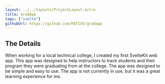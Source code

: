 ```yaml
---
layout: ../../layouts/ProjectLayout.astro
title: GradApp
tags: ["svelte"]
githubUrl: https://github.com/RATIU5/gradapp
---
```


## The Details

When working for a local technical college, I created my first SvelteKit web app. This app was designed to help instructors to track students and their program they were graduating from at the college. The app was designed to be simple and easy to use. The app is not currently in use, but it was a great learning experience for me.

